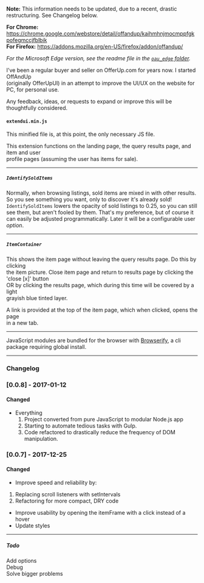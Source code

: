 **Note:** This information needs to be updated, due to a recent, drastic restructuring. See Changelog below.  
  
**For Chrome:** https://chrome.google.com/webstore/detail/offandup/kaihmhnjmocmppfgkpofegmccjfblbik  
**For Firefox:** https://addons.mozilla.org/en-US/firefox/addon/offandup/  

*For the Microsoft Edge version, see the readme file in the [`oau_edge` folder](https://github.com/bnoden/OffAndUp/tree/master/oau_edge).*  

I've been a regular buyer and seller on OfferUp.com for years now. I started OffAndUp  
(originally OfferUpUI) in an attempt to improve the UI/UX on the website for PC, for personal use.  

Any feedback, ideas, or requests to expand or improve this will be thoughtfully considered.  

#### `extendui.min.js`  
This minified file is, at this point, the only necessary JS file.  

This extension functions on the landing page, the query results page, and item and user  
profile pages (assuming the user has items for sale).
___  

##### `IdentifySoldItems`  
Normally, when browsing listings, sold items are mixed in with other results.
So you see something you want, only to discover it's already sold!  
`IdentifySoldItems` lowers the opacity of sold listings to 0.25, so you can still
see them, but aren't fooled by them. That's my preference, but of course it can easily
be adjusted programmatically. Later it will be a configurable user *option*.
___  

##### `ItemContainer`  
This shows the item page without leaving the query results page.  Do this by clicking    
the item picture. Close item page and return to results page by clicking the 'close [x]' button  
OR by clicking the results page, which during this time will be covered by a light  
grayish blue tinted layer.  

A link is provided at the top of the item page, which when clicked, opens the page  
in a new tab.  
___  
 JavaScript modules are bundled for the browser with [Browserify](https://github.com/browserify/browserify), a cli package requiring global install.  
 
___  
### Changelog  

### [0.0.8] - 2017-01-12  
#### Changed  
- Everything
  1. Project converted from pure JavaScript to modular Node.js app
  2. Starting to automate tedious tasks with Gulp.
  3. Code refactored to drastically reduce the frequency of DOM manipulation. 

### [0.0.7] - 2017-12-25  
#### Changed  
- Improve speed and reliability by:
 1. Replacing scroll listeners with setIntervals
 2. Refactoring for more compact, DRY code

- Improve usability by opening the itemFrame with a click instead of a hover  
- Update styles   
___  

##### Todo  
Add options  
Debug  
Solve bigger problems  
